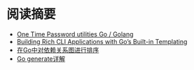 # 阅读摘要

* [One Time Password utilities Go / Golang](https://github.com/pquerna/otp)
* [Building Rich CLI Applications with Go’s Built-in Templating](https://lakefs.io/building-rich-cli-applications-with-gos-built-in-templating/)
* [在Go中对依赖关系图进行排序](https://kendru.github.io/go/2021/10/26/sorting-a-dependency-graph-in-go/)
* [Go generate详解](https://eli.thegreenplace.net/2021/a-comprehensive-guide-to-go-generate/)
